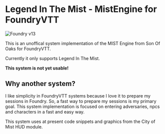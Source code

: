 # Legend In The Mist - MistEngine for FoundryVTT

![Foundry v13](https://img.shields.io/badge/foundry-v13-green)

This is an unoffical system implementation of the MIST Engine from Son Of Oaks for FoundryVTT.

Currently it only supports Legend In The Mist.


**This system is not yet usable!**

## Why another system?

I like simplicity in FoundryVTT systems because I love it to prepare my sessions in Foundry. So, a fast way to prepare my sessions is my primary goal.
This system implementation is focused on entering adversaries, npcs and characters in a fast and easy way.


This system uses at present code snippets and graphics from the City of Mist HUD module.